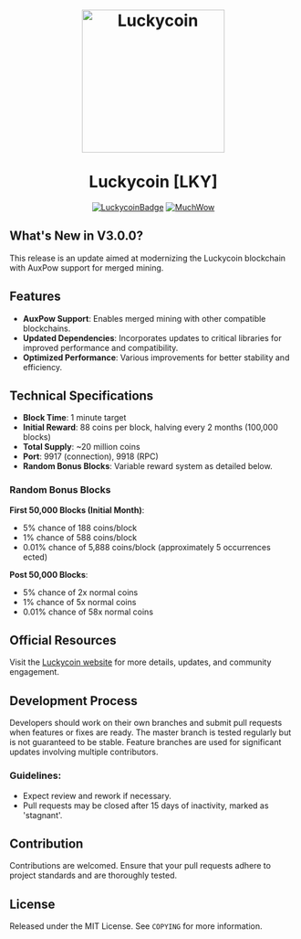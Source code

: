 <h1 align="center">
<img src="https://pbs.twimg.com/media/GZhUfpHWwA8P4B_?format=png&name=small" data-canonical-src="https://pbs.twimg.com/media/GZhUfpHWwA8P4B_?format=png&name=small" width="250" height="250" alt="Luckycoin"/>
<br/><br/>
Luckycoin [LKY]
</h1>

<div align="center">

[![LuckycoinBadge](https://img.shields.io/badge/Luckycoin-Coin-blue)](https://luckycoinfoundation.org)
[![MuchWow](https://img.shields.io/badge/OG-Coin-yellow.svg)](https://luckycoinfoundation.org)

</div>

## What's New in V3.0.0?
This release is an update aimed at modernizing the Luckycoin blockchain with AuxPow support for merged mining.

## Features
- **AuxPow Support**: Enables merged mining with other compatible blockchains.
- **Updated Dependencies**: Incorporates updates to critical libraries for improved performance and compatibility.
- **Optimized Performance**: Various improvements for better stability and efficiency.

## Technical Specifications
- **Block Time**: 1 minute target
- **Initial Reward**: 88 coins per block, halving every 2 months (100,000 blocks)
- **Total Supply**: ~20 million coins
- **Port**: 9917 (connection), 9918 (RPC)
- **Random Bonus Blocks**: Variable reward system as detailed below.

### Random Bonus Blocks
**First 50,000 Blocks (Initial Month)**:
- 5% chance of 188 coins/block
- 1% chance of 588 coins/block
- 0.01% chance of 5,888 coins/block (approximately 5 occurrences ected)

**Post 50,000 Blocks**:
- 5% chance of 2x normal coins
- 1% chance of 5x normal coins
- 0.01% chance of 58x normal coins

## Official Resources
Visit the [Luckycoin website](https://luckycoinfoundation.org) for more details, updates, and community engagement.

## Development Process
Developers should work on their own branches and submit pull requests when features or fixes are ready. The master branch is tested regularly but is not guaranteed to be stable. Feature branches are used for significant updates involving multiple contributors.

### Guidelines:
- Expect review and rework if necessary.
- Pull requests may be closed after 15 days of inactivity, marked as 'stagnant'.

## Contribution
Contributions are welcomed. Ensure that your pull requests adhere to project standards and are thoroughly tested.

## License
Released under the MIT License. See `COPYING` for more information.
